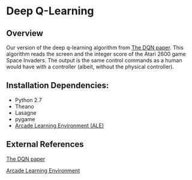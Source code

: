 # Deep Q-Learning

## Overview

Our version of the deep q-learning algorithm from [The DQN
paper](https://www.cs.toronto.edu/~vmnih/docs/dqn.pdf). This algorithm reads
the screen and the integer score of the Atari 2600 game Space Invaders. The
output is the same control commands as a human would have with a controller
(albeit, without the physical controller).

## Installation Dependencies:
* Python 2.7
* Theano
* Lasagne
* pygame
* [Arcade Learning Environment (ALE)](arcadelearningenvironment.org)


## External References

[The DQN paper](https://www.cs.toronto.edu/~vmnih/docs/dqn.pdf)

[Arcade Learning Environment](arcadelearningenvironment.org)

